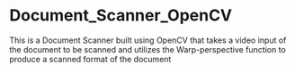 # Document_Scanner_OpenCV
This is a Document Scanner built using OpenCV that takes a video input of the document to be scanned and utilizes the Warp-perspective function to produce a scanned format of the document

